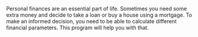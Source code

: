 Personal finances are an essential part of life. Sometimes you need some extra money and decide to take a loan or buy a house using a mortgage. 
To make an informed decision, you need to be able to calculate different financial parameters. This program will help you with that.
